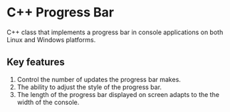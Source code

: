 C++ Progress Bar
================

C++ class that implements a progress bar in console applications on both Linux and Windows platforms. 

Key features
------------

1. Control the number of updates the progress bar makes.
2. The ability to adjust the style of the progress bar.
3. The length of the progress bar displayed on screen adapts to the the width of the console.

